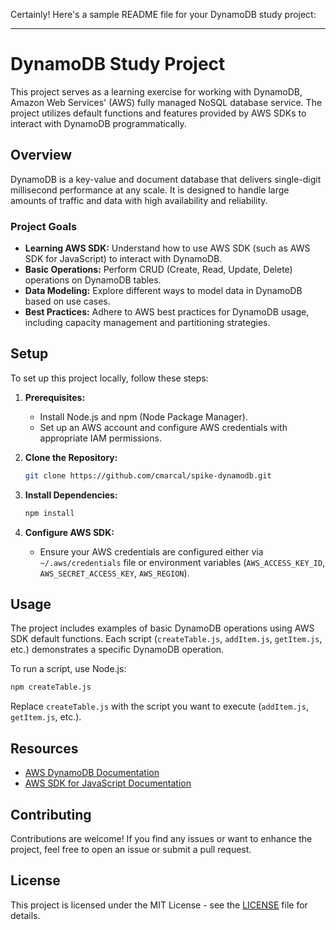 Certainly! Here's a sample README file for your DynamoDB study project:

---

# DynamoDB Study Project

This project serves as a learning exercise for working with DynamoDB, Amazon Web Services' (AWS) fully managed NoSQL database service. The project utilizes default functions and features provided by AWS SDKs to interact with DynamoDB programmatically.

## Overview

DynamoDB is a key-value and document database that delivers single-digit millisecond performance at any scale. It is designed to handle large amounts of traffic and data with high availability and reliability.

### Project Goals

- **Learning AWS SDK:** Understand how to use AWS SDK (such as AWS SDK for JavaScript) to interact with DynamoDB.
- **Basic Operations:** Perform CRUD (Create, Read, Update, Delete) operations on DynamoDB tables.
- **Data Modeling:** Explore different ways to model data in DynamoDB based on use cases.
- **Best Practices:** Adhere to AWS best practices for DynamoDB usage, including capacity management and partitioning strategies.

## Setup

To set up this project locally, follow these steps:

1. **Prerequisites:**
   - Install Node.js and npm (Node Package Manager).
   - Set up an AWS account and configure AWS credentials with appropriate IAM permissions.

2. **Clone the Repository:**
   ```bash
   git clone https://github.com/cmarcal/spike-dynamodb.git
   ```

3. **Install Dependencies:**
   ```bash
   npm install
   ```

4. **Configure AWS SDK:**
   - Ensure your AWS credentials are configured either via `~/.aws/credentials` file or environment variables (`AWS_ACCESS_KEY_ID`, `AWS_SECRET_ACCESS_KEY`, `AWS_REGION`).

## Usage

The project includes examples of basic DynamoDB operations using AWS SDK default functions. Each script (`createTable.js`, `addItem.js`, `getItem.js`, etc.) demonstrates a specific DynamoDB operation.

To run a script, use Node.js:

```bash
npm createTable.js
```

Replace `createTable.js` with the script you want to execute (`addItem.js`, `getItem.js`, etc.).

## Resources

- [AWS DynamoDB Documentation](https://docs.aws.amazon.com/amazondynamodb/latest/developerguide/Introduction.html)
- [AWS SDK for JavaScript Documentation](https://docs.aws.amazon.com/AWSJavaScriptSDK/latest/AWS/DynamoDB.html)

## Contributing

Contributions are welcome! If you find any issues or want to enhance the project, feel free to open an issue or submit a pull request.

## License

This project is licensed under the MIT License - see the [LICENSE](LICENSE) file for details.
